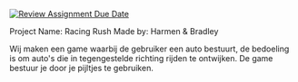 [![Review Assignment Due Date](https://classroom.github.com/assets/deadline-readme-button-24ddc0f5d75046c5622901739e7c5dd533143b0c8e959d652212380cedb1ea36.svg)](https://classroom.github.com/a/Y748gS5A)


Project Name: Racing Rush
Made by: Harmen & Bradley

Wij maken een game waarbij de gebruiker een auto bestuurt, de bedoeling is om auto's die in tegengestelde richting rijden te ontwijken.
De game bestuur je door je pijltjes te gebruiken.